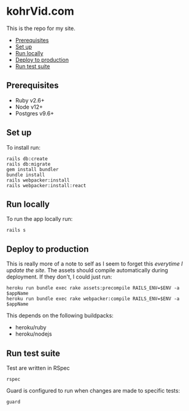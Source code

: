 # kohrVid.com

This is the repo for my site.

<!-- vim-markdown-toc GFM -->

* [Prerequisites](#prerequisites)
* [Set up](#set-up)
* [Run locally](#run-locally)
* [Deploy to production](#deploy-to-production)
* [Run test suite](#run-test-suite)

<!-- vim-markdown-toc -->

## Prerequisites

* Ruby v2.6+
* Node v12+
* Postgres v9.6+


## Set up

To install run:

    rails db:create
    rails db:migrate
    gem install bundler
    bundle install
    rails webpacker:install
    rails webpacker:install:react


## Run locally

To run the app locally run:

    rails s


## Deploy to production

This is really more of a note to self as I seem to forget this _everytime I
update the site._ The assets should compile automatically during deployment. If
they don't, I could just run:

    heroku run bundle exec rake assets:precompile RAILS_ENV=$ENV -a $appName
    heroku run bundle exec rake webpacker:compile RAILS_ENV=$ENV -a $appName


This depends on the following buildpacks:

  * heroku/ruby
  * heroku/nodejs

## Run test suite

Test are written in RSpec

    rspec

Guard is configured to run when changes are made to specific tests:

    guard
